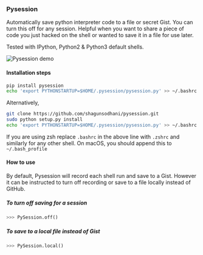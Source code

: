 ### Pysession

Automatically save python interpreter code to a file or secret Gist. You can turn this off for any session. Helpful when you want to share a piece of code you just hacked on the shell or wanted to save it in a file for use later. 

Tested with IPython, Python2 & Python3 default shells.

![Pysession demo](./pysession_demo.gif)

#### Installation steps

``` bash
pip install pysession
echo 'export PYTHONSTARTUP=$HOME/.pysession/pysession.py' >> ~/.bashrc
```

Alternatively, 

```bash
git clone https://github.com/shagunsodhani/pysession.git
sudo python setup.py install
echo 'export PYTHONSTARTUP=$HOME/.pysession/pysession.py' >> ~/.bashrc
```

If you are using zsh replace `.bashrc` in the above line with `.zshrc` and similarly for any other shell. On macOS, you should append this to `~/.bash_profile`

#### How to use

By default, Pysession will record each shell run and save to a Gist. However it can be instructed to turn off recording or save to a file locally instead of GitHub.

##### To turn off saving for a session

``` python
>>> PySession.off()
```

##### To save to a local file instead of Gist

``` python
>>> PySession.local()
```
